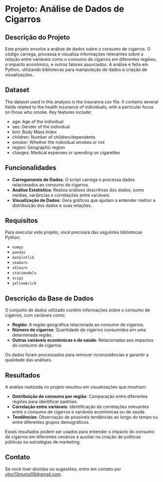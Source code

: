 # Projeto: Análise de Dados de Cigarros

## Descrição do Projeto

Este projeto envolve a análise de dados sobre o consumo de cigarros. O código carrega, processa e visualiza informações relevantes sobre a relação entre variáveis como o consumo de cigarros em diferentes regiões, o impacto econômico, e outros fatores associados. A análise é feita em Python, utilizando bibliotecas para manipulação de dados e criação de visualizações.

## Dataset

The dataset used in this analysis is the insurance.csv file. It contains several fields related to the health insurance of individuals, with a particular focus on those who smoke. Key features include:

- age: Age of the individual
- sex: Gender of the individual
- bmi: Body Mass Index
- children: Number of children/dependents
- smoker: Whether the individual smokes or not
- region: Geographic region
- charges: Medical expenses or spending on cigarettes

## Funcionalidades

- **Carregamento de Dados**: O script carrega e processa dados relacionados ao consumo de cigarros.
- **Análise Estatística**: Realiza análises descritivas dos dados, como médias, variâncias e correlações entre variáveis.
- **Visualização de Dados**: Gera gráficos que ajudam a entender melhor a distribuição dos dados e suas relações.
  
## Requisitos

Para executar este projeto, você precisará das seguintes bibliotecas Python:

- `numpy`
- `pandas`
- `matplotlib`
- `seaborn`
- `sklearn`
- `statsmodels`
- `scipy`
- `yellowbrick`


## Descrição da Base de Dados

O conjunto de dados utilizado contém informações sobre o consumo de cigarros, com variáveis como:

- **Região**: A região geográfica relacionada ao consumo de cigarros.
- **Número de cigarros**: Quantidade de cigarros consumidos em uma determinada região.
- **Outras variáveis econômicas e de saúde**: Relacionadas aos impactos do consumo de cigarros.

Os dados foram processados para remover inconsistências e garantir a qualidade das análises.

## Resultados

A análise realizada no projeto resultou em visualizações que mostram:

- **Distribuição do consumo por região**: Comparação entre diferentes regiões para identificar padrões.
- **Correlação entre variáveis**: Identificação de correlações relevantes entre o consumo de cigarros e variáveis econômicas ou de saúde.
- **Tendências**: Observação de possíveis tendências ao longo do tempo ou entre diferentes grupos demográficos.

Esses resultados podem ser usados para entender o impacto do consumo de cigarros em diferentes cenários e auxiliar na criação de políticas públicas ou estratégias de marketing.

## Contato

Se você tiver dúvidas ou sugestões, entre em contato por [vitor13muniz09@gmail.com](mailto:vitor13muniz09@gmail.com).
